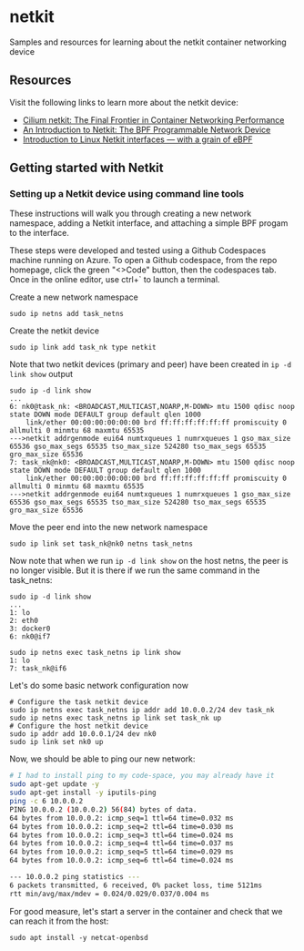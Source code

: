# netkit
Samples and resources for learning about the netkit container networking device

## Resources
Visit the following links to learn more about the netkit device:

- [Cilium netkit: The Final Frontier in Container Networking Performance](https://isovalent.com/blog/post/cilium-netkit-a-new-container-networking-paradigm-for-the-ai-era/)
- [An Introduction to Netkit: The BPF Programmable Network Device](https://fosdem.org/2025/schedule/event/fosdem-2025-4045-an-introduction-to-netkit-the-bpf-programmable-network-device/)
- [Introduction to Linux Netkit interfaces — with a grain of eBPF
](https://blog.yadutaf.fr/2025/07/01/introduction-to-linux-netkit-interfaces-with-a-grain-of-ebpf/)

## Getting started with Netkit

### Setting up a Netkit device using command line tools

These instructions will walk you through creating a new network namespace, adding a Netkit interface, and attaching a simple BPF progam to the interface.

These steps were developed and tested using a Github Codespaces machine running on Azure. To open a Github codespace, from the repo homepage, click the green "<>Code" button, then the codespaces tab. Once in the online editor, use ctrl+` to launch a terminal.

Create a new network namespace

`sudo ip netns add task_netns`

Create the netkit device

`sudo ip link add task_nk type netkit`

Note that two netkit devices (primary and peer) have been created in `ip -d link show` output

```
sudo ip -d link show
...
6: nk0@task_nk: <BROADCAST,MULTICAST,NOARP,M-DOWN> mtu 1500 qdisc noop state DOWN mode DEFAULT group default qlen 1000
    link/ether 00:00:00:00:00:00 brd ff:ff:ff:ff:ff:ff promiscuity 0  allmulti 0 minmtu 68 maxmtu 65535 
--->netkit addrgenmode eui64 numtxqueues 1 numrxqueues 1 gso_max_size 65536 gso_max_segs 65535 tso_max_size 524280 tso_max_segs 65535 gro_max_size 65536 
7: task_nk@nk0: <BROADCAST,MULTICAST,NOARP,M-DOWN> mtu 1500 qdisc noop state DOWN mode DEFAULT group default qlen 1000
    link/ether 00:00:00:00:00:00 brd ff:ff:ff:ff:ff:ff promiscuity 0  allmulti 0 minmtu 68 maxmtu 65535 
--->netkit addrgenmode eui64 numtxqueues 1 numrxqueues 1 gso_max_size 65536 gso_max_segs 65535 tso_max_size 524280 tso_max_segs 65535 gro_max_size 65536 
```

Move the peer end into the new network namespace

`sudo ip link set task_nk@nk0 netns task_netns`

Now note that when we run `ip -d link show` on the host netns, the peer is no longer visible. But it is there if we run the same command in the task_netns:

```
sudo ip -d link show
...
1: lo
2: eth0
3: docker0
6: nk0@if7

sudo ip netns exec task_netns ip link show
1: lo
7: task_nk@if6
```

Let's do some basic network configuration now

```shell
# Configure the task netkit device
sudo ip netns exec task_netns ip addr add 10.0.0.2/24 dev task_nk
sudo ip netns exec task_netns ip link set task_nk up
# Configure the host netkit device
sudo ip addr add 10.0.0.1/24 dev nk0
sudo ip link set nk0 up
```

Now, we should be able to ping our new network:

```bash
# I had to install ping to my code-space, you may already have it
sudo apt-get update -y
sudo apt-get install -y iputils-ping
ping -c 6 10.0.0.2
PING 10.0.0.2 (10.0.0.2) 56(84) bytes of data.
64 bytes from 10.0.0.2: icmp_seq=1 ttl=64 time=0.032 ms
64 bytes from 10.0.0.2: icmp_seq=2 ttl=64 time=0.030 ms
64 bytes from 10.0.0.2: icmp_seq=3 ttl=64 time=0.024 ms
64 bytes from 10.0.0.2: icmp_seq=4 ttl=64 time=0.037 ms
64 bytes from 10.0.0.2: icmp_seq=5 ttl=64 time=0.029 ms
64 bytes from 10.0.0.2: icmp_seq=6 ttl=64 time=0.024 ms

--- 10.0.0.2 ping statistics ---
6 packets transmitted, 6 received, 0% packet loss, time 5121ms
rtt min/avg/max/mdev = 0.024/0.029/0.037/0.004 ms
```

For good measure, let's start a server in the container and check that we can reach it from the host:
```
sudo apt install -y netcat-openbsd
